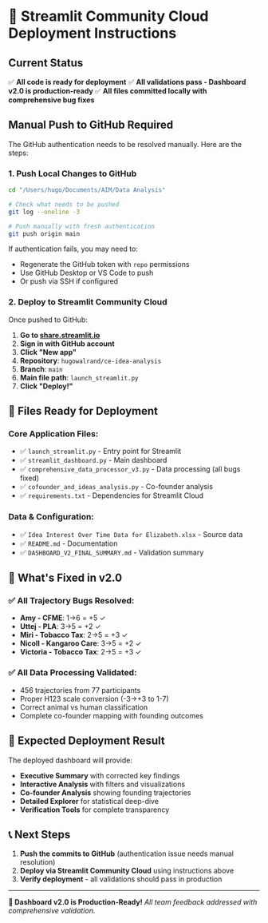 # 🚀 Streamlit Community Cloud Deployment Instructions

## Current Status
✅ **All code is ready for deployment**
✅ **All validations pass - Dashboard v2.0 is production-ready**
✅ **All files committed locally with comprehensive bug fixes**

## Manual Push to GitHub Required

The GitHub authentication needs to be resolved manually. Here are the steps:

### 1. Push Local Changes to GitHub
```bash
cd "/Users/hugo/Documents/AIM/Data Analysis"

# Check what needs to be pushed
git log --oneline -3

# Push manually with fresh authentication
git push origin main
```

If authentication fails, you may need to:
- Regenerate the GitHub token with `repo` permissions
- Use GitHub Desktop or VS Code to push
- Or push via SSH if configured

### 2. Deploy to Streamlit Community Cloud

Once pushed to GitHub:

1. **Go to [share.streamlit.io](https://share.streamlit.io)**
2. **Sign in with GitHub account**
3. **Click "New app"**
4. **Repository**: `hugowalrand/ce-idea-analysis`
5. **Branch**: `main`
6. **Main file path**: `launch_streamlit.py`
7. **Click "Deploy!"**

## 📁 Files Ready for Deployment

### Core Application Files:
- ✅ `launch_streamlit.py` - Entry point for Streamlit
- ✅ `streamlit_dashboard.py` - Main dashboard
- ✅ `comprehensive_data_processor_v3.py` - Data processing (all bugs fixed)
- ✅ `cofounder_and_ideas_analysis.py` - Co-founder analysis
- ✅ `requirements.txt` - Dependencies for Streamlit Cloud

### Data & Configuration:
- ✅ `Idea Interest Over Time Data for Elizabeth.xlsx` - Source data
- ✅ `README.md` - Documentation
- ✅ `DASHBOARD_V2_FINAL_SUMMARY.md` - Validation summary

## 🎯 What's Fixed in v2.0

### ✅ All Trajectory Bugs Resolved:
- **Amy - CFME**: 1→6 = +5 ✓
- **Uttej - PLA**: 3→5 = +2 ✓
- **Miri - Tobacco Tax**: 2→5 = +3 ✓
- **Nicoll - Kangaroo Care**: 3→5 = +2 ✓
- **Victoria - Tobacco Tax**: 2→5 = +3 ✓

### ✅ All Data Processing Validated:
- 456 trajectories from 77 participants
- Proper H123 scale conversion (-3→+3 to 1-7)
- Correct animal vs human classification
- Complete co-founder mapping with founding outcomes

## 🚀 Expected Deployment Result

The deployed dashboard will provide:
- **Executive Summary** with corrected key findings
- **Interactive Analysis** with filters and visualizations
- **Co-founder Analysis** showing founding trajectories
- **Detailed Explorer** for statistical deep-dive
- **Verification Tools** for complete transparency

## 📞 Next Steps

1. **Push the commits to GitHub** (authentication issue needs manual resolution)
2. **Deploy via Streamlit Community Cloud** using instructions above
3. **Verify deployment** - all validations should pass in production

---

**🎉 Dashboard v2.0 is Production-Ready!**
*All team feedback addressed with comprehensive validation.*